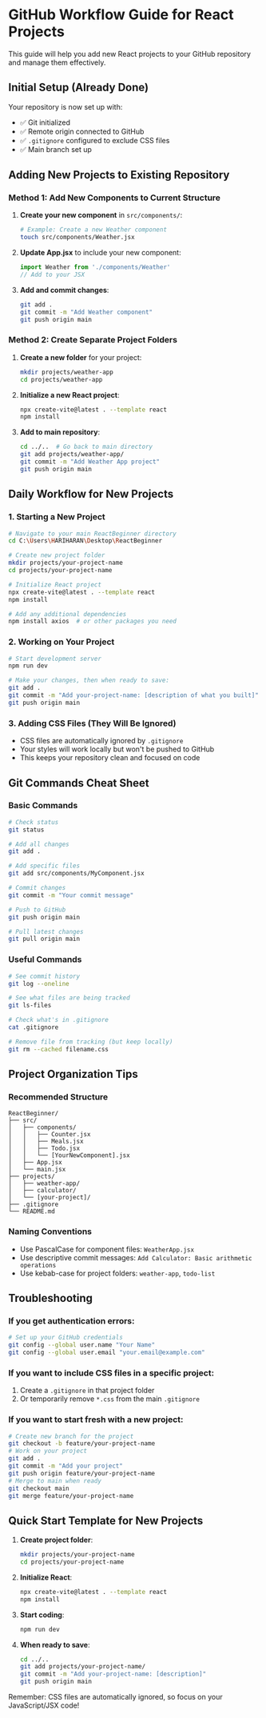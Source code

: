 # GitHub Workflow Guide for React Projects

This guide will help you add new React projects to your GitHub repository and manage them effectively.

## Initial Setup (Already Done)

Your repository is now set up with:
- ✅ Git initialized
- ✅ Remote origin connected to GitHub
- ✅ `.gitignore` configured to exclude CSS files
- ✅ Main branch set up

## Adding New Projects to Existing Repository

### Method 1: Add New Components to Current Structure

1. **Create your new component** in `src/components/`:
   ```bash
   # Example: Create a new Weather component
   touch src/components/Weather.jsx
   ```

2. **Update App.jsx** to include your new component:
   ```jsx
   import Weather from './components/Weather'
   // Add to your JSX
   ```

3. **Add and commit changes**:
   ```bash
   git add .
   git commit -m "Add Weather component"
   git push origin main
   ```

### Method 2: Create Separate Project Folders

1. **Create a new folder** for your project:
   ```bash
   mkdir projects/weather-app
   cd projects/weather-app
   ```

2. **Initialize a new React project**:
   ```bash
   npx create-vite@latest . --template react
   npm install
   ```

3. **Add to main repository**:
   ```bash
   cd ../..  # Go back to main directory
   git add projects/weather-app/
   git commit -m "Add Weather App project"
   git push origin main
   ```

## Daily Workflow for New Projects

### 1. Starting a New Project
```bash
# Navigate to your main ReactBeginner directory
cd C:\Users\HARIHARAN\Desktop\ReactBeginner

# Create new project folder
mkdir projects/your-project-name
cd projects/your-project-name

# Initialize React project
npx create-vite@latest . --template react
npm install

# Add any additional dependencies
npm install axios  # or other packages you need
```

### 2. Working on Your Project
```bash
# Start development server
npm run dev

# Make your changes, then when ready to save:
git add .
git commit -m "Add your-project-name: [description of what you built]"
git push origin main
```

### 3. Adding CSS Files (They Will Be Ignored)
- CSS files are automatically ignored by `.gitignore`
- Your styles will work locally but won't be pushed to GitHub
- This keeps your repository clean and focused on code

## Git Commands Cheat Sheet

### Basic Commands
```bash
# Check status
git status

# Add all changes
git add .

# Add specific files
git add src/components/MyComponent.jsx

# Commit changes
git commit -m "Your commit message"

# Push to GitHub
git push origin main

# Pull latest changes
git pull origin main
```

### Useful Commands
```bash
# See commit history
git log --oneline

# See what files are being tracked
git ls-files

# Check what's in .gitignore
cat .gitignore

# Remove file from tracking (but keep locally)
git rm --cached filename.css
```

## Project Organization Tips

### Recommended Structure
```
ReactBeginner/
├── src/
│   ├── components/
│   │   ├── Counter.jsx
│   │   ├── Meals.jsx
│   │   ├── Todo.jsx
│   │   └── [YourNewComponent].jsx
│   ├── App.jsx
│   └── main.jsx
├── projects/
│   ├── weather-app/
│   ├── calculator/
│   └── [your-project]/
├── .gitignore
└── README.md
```

### Naming Conventions
- Use PascalCase for component files: `WeatherApp.jsx`
- Use descriptive commit messages: `Add Calculator: Basic arithmetic operations`
- Use kebab-case for project folders: `weather-app`, `todo-list`

## Troubleshooting

### If you get authentication errors:
```bash
# Set up your GitHub credentials
git config --global user.name "Your Name"
git config --global user.email "your.email@example.com"
```

### If you want to include CSS files in a specific project:
1. Create a `.gitignore` in that project folder
2. Or temporarily remove `*.css` from the main `.gitignore`

### If you want to start fresh with a new project:
```bash
# Create new branch for the project
git checkout -b feature/your-project-name
# Work on your project
git add .
git commit -m "Add your project"
git push origin feature/your-project-name
# Merge to main when ready
git checkout main
git merge feature/your-project-name
```

## Quick Start Template for New Projects

1. **Create project folder**:
   ```bash
   mkdir projects/your-project-name
   cd projects/your-project-name
   ```

2. **Initialize React**:
   ```bash
   npx create-vite@latest . --template react
   npm install
   ```

3. **Start coding**:
   ```bash
   npm run dev
   ```

4. **When ready to save**:
   ```bash
   cd ../..
   git add projects/your-project-name/
   git commit -m "Add your-project-name: [description]"
   git push origin main
   ```

Remember: CSS files are automatically ignored, so focus on your JavaScript/JSX code!
